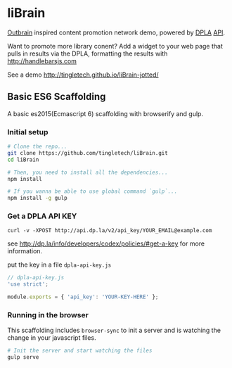 # liBrain

<a href="http://www.outbrain.com">Outbrain</a> inspired content promotion network demo, powered by
<a href="http://dp.la/">DPLA</a> <a href="http://dp.la/info/developers/codex/">API</a>.

Want to promote more library conent?  Add a widget to your web page that pulls in results
via the DPLA, formatting the results with http://handlebarsjs.com

See a demo http://tingletech.github.io/liBrain-jotted/

## Basic ES6 Scaffolding

A basic es2015(Ecmascript 6) scaffolding with browserify and gulp.

### Initial setup

```bash
# Clone the repo...
git clone https://github.com/tingletech/liBrain.git
cd liBrain

# Then, you need to install all the dependencies...
npm install

# If you wanna be able to use global command `gulp`...
npm install -g gulp
```

### Get a DPLA API KEY

```
curl -v -XPOST http://api.dp.la/v2/api_key/YOUR_EMAIL@example.com
```

see http://dp.la/info/developers/codex/policies/#get-a-key for more information.

put the key in a file `dpla-api-key.js`

```js
// dpla-api-key.js 
'use strict';

module.exports = { 'api_key': 'YOUR-KEY-HERE' };
```

### Running in the browser

This scaffolding includes `browser-sync` to init a server and is watching the change in your javascript files.

```bash
# Init the server and start watching the files
gulp serve
```
